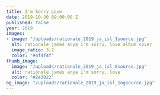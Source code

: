 ```yaml
---
title: I'm Sorry Love
date: 2019-10-30 09:00:00 Z
published: false
year: 2019
images:
- image: "/uploads/rationale_2019_ja_isl_1source.jpg"
  alt: rationale james anya i'm sorry, love album cover
  image_ratio: 3-2
  color: "#4f4f4f"
thumb_image:
  image: "/uploads/rationale_2019_ja_isl_0source.jpg"
  alt: rationale james anya i'm sorry, love
  color: "#2e3022"
og_image: "/uploads/rationale_2019_ja_isl_1ogsource.jpg"
---
```



